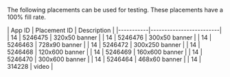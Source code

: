 The following placements can be used for testing. These placements have a 100% fill rate.

| App ID | Placement ID | Description |
|-----------|-------------------------|
| 14 | 5246475 | 320x50 banner |
| 14 | 5246476 | 300x50 banner |
| 14 | 5246463 | 728x90 banner |
| 14 | 5246472 | 300x250 banner |
| 14 | 5246468 | 120x600 banner |
| 14 | 5246469 | 160x600 banner |
| 14 | 5246470 | 300x600 banner |
| 14 | 5246464 | 468x60 banner |
| 14 | 314228 | video |